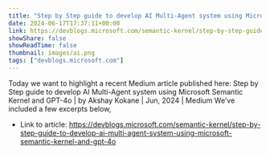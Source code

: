 ```yaml
---
title: "Step by Step guide to develop AI Multi-Agent system using Microsoft Semantic Kernel and GPT-4o"
date: 2024-06-17T17:37:11+00:00
link: https://devblogs.microsoft.com/semantic-kernel/step-by-step-guide-to-develop-ai-multi-agent-system-using-microsoft-semantic-kernel-and-gpt-4o
showShare: false
showReadTime: false
thumbnail: images/ai.png
tags: ["devblogs.microsoft.com"]
---
```

Today we want to highlight a recent Medium article published here: Step by Step guide to develop AI Multi-Agent system using Microsoft Semantic Kernel and GPT-4o | by Akshay Kokane | Jun, 2024 | Medium We’ve included a few excerpts below,

- Link to article: https://devblogs.microsoft.com/semantic-kernel/step-by-step-guide-to-develop-ai-multi-agent-system-using-microsoft-semantic-kernel-and-gpt-4o